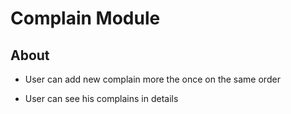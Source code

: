 # Complain Module

## About

- User can add new complain more the once on the same order

- User can see his complains in details
